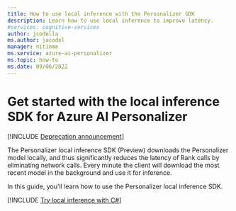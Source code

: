```yaml
---
title: How to use local inference with the Personalizer SDK
description: Learn how to use local inference to improve latency.
#services: cognitive-services
author: jcodella
ms.author: jacodel
manager: nitinme
ms.service: azure-ai-personalizer
ms.topic: how-to
ms.date: 09/06/2022
---
```


# Get started with the local inference SDK for Azure AI Personalizer

[!INCLUDE [Deprecation announcement](includes/deprecation.md)]

The Personalizer local inference SDK (Preview) downloads the Personalizer model locally, and thus significantly reduces the latency of Rank calls by eliminating network calls. Every minute the client will download the most recent model in the background and use it for inference.

In this guide, you'll learn how to use the Personalizer local inference SDK.

[!INCLUDE [Try local inference with C#](./includes/quickstart-local-inference-csharp.md)]
